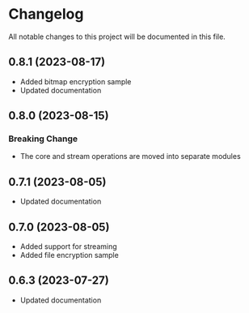 # Changelog

All notable changes to this project will be documented in this file.

## 0.8.1 (2023-08-17)

- Added bitmap encryption sample
- Updated documentation

## 0.8.0 (2023-08-15)

### Breaking Change

- The core and stream operations are moved into separate modules

## 0.7.1 (2023-08-05)

- Updated documentation

## 0.7.0 (2023-08-05)

- Added support for streaming
- Added file encryption sample

## 0.6.3 (2023-07-27)

- Updated documentation
